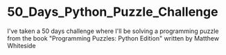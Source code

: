 # 50_Days_Python_Puzzle_Challenge
I've taken a 50 days challenge where I'll be solving a programming puzzle from the book "Programming Puzzles: Python Edition" written by  Matthew Whiteside
